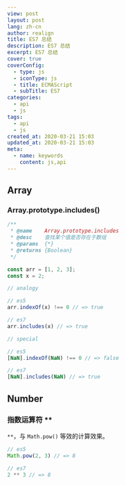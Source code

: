 ```yaml
---
view: post
layout: post
lang: zh-cn
author: realign
title: ES7 总结
description: ES7 总结
excerpt: ES7 总结
cover: true
coverConfig:
  - type: js
  - iconType: js
  - title: ECMAScript
  - subTitle: ES7
categories:
  - api
  - js
tags:
  - api
  - js
created_at: 2020-03-21 15:03
updated_at: 2020-03-21 15:03
meta:
  - name: keywords
    content: js,api
---
```


## Array

### Array.prototype.includes()

```js
/**
 * @name    Array.prototype.includes
 * @desc    查找某个值是否存在于数组
 * @params  {*}
 * @returns {Boolean}
 */

const arr = [1, 2, 3];
const x = 2;

// analogy

// es5
arr.indexOf(x) !== 0 // => true

// es7
arr.includes(x) // => true

// special

// es5
[NaN].indexOf(NaN) !== 0 // => false

// es7
[NaN].includes(NaN) // => true
```

## Number

### 指数运算符 \*\*

`**`，与 `Math.pow()` 等效的计算效果。

```js
// es5
Math.pow(2, 3) // => 8

// es7
2 ** 3 // => 8
```
